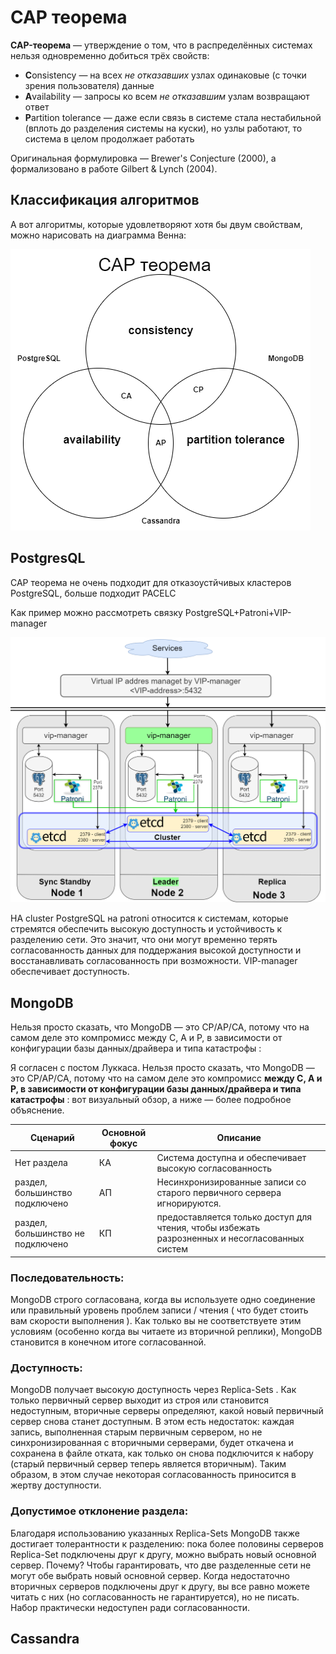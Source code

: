 # CAP теорема

**CAP-теорема** — утверждение о том, что в распределённых системах нельзя одновременно добиться трёх свойств:

* **C**onsistency — на всех *не отказавших* узлах одинаковые (с точки зрения пользователя) данные  
* **A**vailability — запросы ко всем *не отказавшим* узлам возвращают ответ  
* **P**artition tolerance — даже если связь в системе стала нестабильной (вплоть до разделения системы на куски), но узлы работают, то система в целом продолжает работать

Оригинальная формулировка — Brewer's Conjecture (2000), а формализовано в работе Gilbert & Lynch (2004). 


## Классификация алгоритмов

А вот алгоритмы, которые удовлетворяют хотя бы двум свойствам, можно нарисовать на диаграмма Венна:

![Distributed-cap](https://github.com/stalmer120/NoSQL/blob/main/png/CAP.drawio.png)

## PostgresQL

CAP теорема не очень подходит для отказоустйчивых кластеров PostgreSQL, больше подходит PACELC

Kак пример можно рассмотреть связку PostgreSQL+Patroni+VIP-manager

![Distributed-cap](https://github.com/stalmer120/NoSQL/blob/main/png/PostgresCluster.nosql.drawio.png)

HA cluster PostgreSQL на patroni относится к системам, которые стремятся обеспечить высокую доступность и устойчивость к разделению сети. Это значит, что они могут временно терять согласованность данных для поддержания высокой доступности и восстанавливать согласованность при возможности. VIP-manager обеспечивает доступность.

## MongoDB

Нельзя просто сказать, что MongoDB — это CP/AP/CA, потому что на самом деле это компромисс между C, A и P, в зависимости от конфигурации базы данных/драйвера и типа катастрофы : 

Я согласен с постом Луккаса. Нельзя просто сказать, что MongoDB — это CP/AP/CA, потому что на самом деле это компромисс **между C, A и P, в зависимости от конфигурации базы данных/драйвера и типа катастрофы** : вот визуальный обзор, а ниже — более подробное объяснение.

| Сценарий | Основной фокус | Описание |
| ----- | ----- | ----- |
| Нет раздела | КА | Система доступна и обеспечивает высокую согласованность |
| раздел, большинство подключено | АП | Несинхронизированные записи со старого первичного сервера игнорируются. |
| раздел, большинство не подключено | КП | предоставляется только доступ для чтения, чтобы избежать разрозненных и несогласованных систем |

### Последовательность:

MongoDB строго согласована, когда вы используете одно соединение или правильный уровень проблем записи / чтения ( что будет стоить вам скорости выполнения ). Как только вы не соответствуете этим условиям (особенно когда вы читаете из вторичной реплики), MongoDB становится в конечном итоге согласованной.

### Доступность:

MongoDB получает высокую доступность через Replica-Sets . Как только первичный сервер выходит из строя или становится недоступным, вторичные серверы определяют, какой новый первичный сервер снова станет доступным. В этом есть недостаток: каждая запись, выполненная старым первичным сервером, но не синхронизированная с вторичными серверами, будет откачена и сохранена в файле отката, как только он снова подключится к набору (старый первичный сервер теперь является вторичным). Таким образом, в этом случае некоторая согласованность приносится в жертву доступности.

### Допустимое отклонение раздела:

Благодаря использованию указанных Replica-Sets MongoDB также достигает толерантности к разделению: пока более половины серверов Replica-Set подключены друг к другу, можно выбрать новый основной сервер. Почему? Чтобы гарантировать, что две разделенные сети не могут обе выбрать новый основной сервер. Когда недостаточно вторичных серверов подключены друг к другу, вы все равно можете читать с них (но согласованность не гарантируется), но не писать. Набор практически недоступен ради согласованности.




## Cassandra


